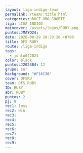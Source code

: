 ```yaml
---
layout: liga-indigo-team
permalink: /team/:title.html
categories: ROCT ORO GNORTE
liga: LIGA INDIGO
maincover: /assets/logos/RUBY.png
puntosLJMAYO24: 
date: 2020-08-29 10:29:20 +0700
title: DFS RUBY
route: /liga-indigo
tags:
  - johto042024
color: black
puntosLJ202404: 12
grupo: sur
background: "#F16C38"
cover: DFSRU
team: DFS RUBY
ID: RUBY
abr: RUBY
puntos: 2
pj: 8
rec1: loss
rec2: win
rec3: 
rec4: 
rec5: 
rec6: 
rec7: 
rec8: 
rec9:
---
```

